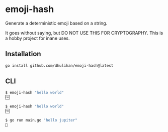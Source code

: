 # emoji-hash

Generate a deterministic emoji based on a string.

It goes without saying, but DO NOT USE THIS FOR CRYPTOGRAPHY. This is a hobby project for inane uses.

## Installation

```sh
go install github.com/dhulihan/emoji-hash@latest
```

## CLI

```sh
$ emoji-hash "hello world"
🆓

$ emoji-hash "hello world"
🆓

$ go run main.go "hello jupiter"
🍠
```
